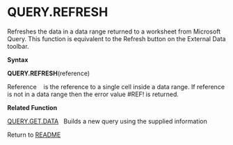 # QUERY.REFRESH

Refreshes the data in a data range returned to a worksheet from
Microsoft Query. This function is equivalent to the Refresh button on
the External Data toolbar.

**Syntax**

**QUERY.REFRESH**(reference)

Reference&nbsp;&nbsp;&nbsp;&nbsp;is the reference to a single cell
inside a data range. If reference is not in a data range then the error
value \#REF\! is returned.

**Related Function**

[QUERY.GET.DATA](QUERY.GET.DATA.md)&nbsp;&nbsp;&nbsp;Builds a new query using the supplied
information



Return to [README](README.md)

